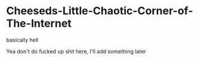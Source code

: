 # Cheeseds-Little-Chaotic-Corner-of-The-Internet
basically hell


Yea don't do fucked up shit here, I'll add something later
